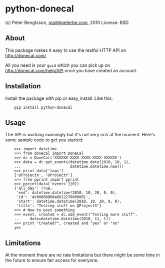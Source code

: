 python-donecal
==============

(c) Peter Bengtsson, mail@peterbe.com, 2010
License: BSD

About
-----

This package makes it easy to use the restful HTTP API on
http://donecal.com/

All you need is your `guid` which you can pick up on
http://donecal.com/help/API once you have created an account.

Installation
------------

Install the package with pip or easy_install. Like this:

        pip install python-donecal
        
Usage
-----

The API is working swimingly but it's not very rich at the moment.
Here's some sample code to get you started:

        >>> import datetime
        >>> from donecal import DoneCal
        >>> dc = DoneCal('XXXXXX-XXXX-XXXX-XXXX-XXXXXX')
        >>> data = dc.get_events(datetime.date(2010, 10, 1),
        ...                      datetime.datetime.now())
        >>> print data['tags']
        ['@ProjectX', '@ProjectY']
        >>> from pprint import pprint
        >>> pprint(data['events'][0])
        {'all_day': True,
         'end': datetime.datetime(2010, 10, 20, 0, 0),
         'id': '4cb086b06da6812276000001',
         'start': datetime.datetime(2010, 10, 20, 0, 0),
         'title': "Testing stuff on @ProjectX"}
        >>> # Now to post something
        >>> event, created = dc.add_event("Testing more stuff",
        ...    date=datetime.datetime(2010, 11, 1))
        >>> print "Created?", created and "yes" or "no"
        yes

Limitations
-----------

At the moment there are no rate limitations but there might be some time
in the future to ensure fair access for everyone. 

